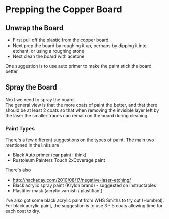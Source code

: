 # Prepping the Copper Board

## Unwrap the Board

  * First pull off the plastic from the copper board
  * Next prep the board by roughing it up, perhaps by dipping it into etchant, or using a roughing stone
  * Next clean the board with acetone

One suggestion is to use auto primer to make the paint stick the board better

## Spray the Board

Next we need to spray the board. <br>
The general view is that the more coats of paint the better, and that there should be at least 2 coats
so that when removing the invisible layer left by the laser the smaller traces can remain on the board during cleaning

### Paint Types

There's a few different suggestions on the types of paint.
The main two mentioned in the links are

  * Black Auto primer (car paint I think)
  * Rustoleum Painters Touch 2xCoverage paint

There's also

  * <http://hackaday.com/2010/08/17/negative-laser-etching/>
  * Black acrylic spray paint (Krylon brand) - suggested on instructables
  * Plastifier mask (acrylic varnish / plastifiant)

I've also got some black acrylic paint from WHS Smiths to try out (Humbrol).
For black acrylic paint, the suggestion is to use 3 - 5 coats allowing time for each coat to dry.
